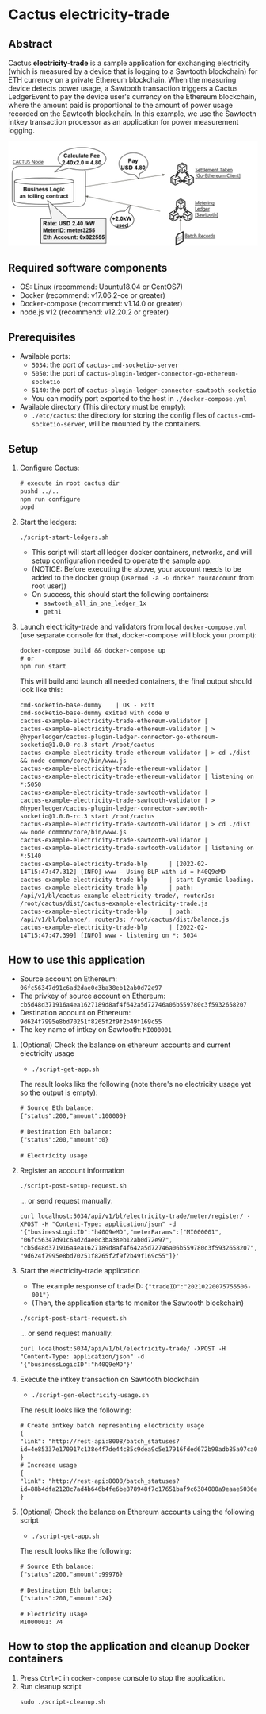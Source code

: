 # Cactus electricity-trade

## Abstract

Cactus **electricity-trade** is a sample application for exchanging electricity (which is measured by a device that is logging to a Sawtooth blockchain) for ETH currency on a private Ethereum blockchain. When the measuring device detects power usage, a Sawtooth transaction triggers a Cactus LedgerEvent to pay the device user's currency on the Ethereum blockchain, where the amount paid is proportional to the amount of power usage recorded on the Sawtooth blockchain.
In this example, we use the Sawtooth intkey transaction processor as an application for power measurement logging.

![electricity-trade image](./images/electricity-trade-image.png)

## Required software components
- OS: Linux (recommend: Ubuntu18.04 or CentOS7)
- Docker (recommend: v17.06.2-ce or greater)
- Docker-compose (recommend: v1.14.0 or greater)
- node.js v12 (recommend: v12.20.2 or greater)

## Prerequisites

- Available ports:
    - `5034`: the port of `cactus-cmd-socketio-server`
    - `5050`: the port of `cactus-plugin-ledger-connector-go-ethereum-socketio`
    - `5140`: the port of `cactus-plugin-ledger-connector-sawtooth-socketio`
    - You can modify port exported to the host in `./docker-compose.yml`
- Available directory (This directory must be empty):
    - `./etc/cactus`: the directory for storing the config files of `cactus-cmd-socketio-server`, will be mounted by the containers.

## Setup
1. Configure Cactus:
    ```
    # execute in root cactus dir
    pushd ../..
    npm run configure
    popd
    ```

1. Start the ledgers:
    ```
    ./script-start-ledgers.sh
    ```
    - This script will start all ledger docker containers, networks, and will setup configuration needed to operate the sample app.
    - (NOTICE: Before executing the above, your account needs to be added to the docker group (`usermod -a -G docker YourAccount` from root user))
    - On success, this should start the following containers:
        - `sawtooth_all_in_one_ledger_1x`
        - `geth1`

1. Launch electricity-trade and validators from local `docker-compose.yml` (use separate console for that, docker-compose will block your prompt):
    ```
    docker-compose build && docker-compose up
    # or
    npm run start
    ```

    This will build and launch all needed containers, the final output should look like this:

    ```
    cmd-socketio-base-dummy    | OK - Exit
    cmd-socketio-base-dummy exited with code 0
    cactus-example-electricity-trade-ethereum-validator |
    cactus-example-electricity-trade-ethereum-validator | > @hyperledger/cactus-plugin-ledger-connector-go-ethereum-socketio@1.0.0-rc.3 start /root/cactus
    cactus-example-electricity-trade-ethereum-validator | > cd ./dist && node common/core/bin/www.js
    cactus-example-electricity-trade-ethereum-validator |
    cactus-example-electricity-trade-ethereum-validator | listening on *:5050
    cactus-example-electricity-trade-sawtooth-validator |
    cactus-example-electricity-trade-sawtooth-validator | > @hyperledger/cactus-plugin-ledger-connector-sawtooth-socketio@1.0.0-rc.3 start /root/cactus
    cactus-example-electricity-trade-sawtooth-validator | > cd ./dist && node common/core/bin/www.js
    cactus-example-electricity-trade-sawtooth-validator |
    cactus-example-electricity-trade-sawtooth-validator | listening on *:5140
    cactus-example-electricity-trade-blp      | [2022-02-14T15:47:47.312] [INFO] www - Using BLP with id = h40Q9eMD
    cactus-example-electricity-trade-blp      | start Dynamic loading.
    cactus-example-electricity-trade-blp      | path: /api/v1/bl/cactus-example-electricity-trade/, routerJs: /root/cactus/dist/cactus-example-electricity-trade.js
    cactus-example-electricity-trade-blp      | path: /api/v1/bl/balance/, routerJs: /root/cactus/dist/balance.js
    cactus-example-electricity-trade-blp      | [2022-02-14T15:47:47.399] [INFO] www - listening on *: 5034
    ```

## How to use this application
- Source account on Ethereum: `06fc56347d91c6ad2dae0c3ba38eb12ab0d72e97`
- The privkey of source account on Ethereum: `cb5d48d371916a4ea1627189d8af4f642a5d72746a06b559780c3f5932658207`
- Destination account on Ethereum: `9d624f7995e8bd70251f8265f2f9f2b49f169c55`
- The key name of intkey on Sawtooth: `MI000001`

1. (Optional) Check the balance on ethereum accounts and current electricity usage
    - `./script-get-app.sh`

    The result looks like the following (note there's no electricity usage yet so the output is empty):

    ```
    # Source Eth balance:
    {"status":200,"amount":100000}

    # Destination Eth balance:
    {"status":200,"amount":0}

    # Electricity usage
    ```

1. Register an account information
    ```
    ./script-post-setup-request.sh
    ```

    ... or send request manually:


    ```
    curl localhost:5034/api/v1/bl/electricity-trade/meter/register/ -XPOST -H "Content-Type: application/json" -d '{"businessLogicID":"h40Q9eMD","meterParams":["MI000001", "06fc56347d91c6ad2dae0c3ba38eb12ab0d72e97", "cb5d48d371916a4ea1627189d8af4f642a5d72746a06b559780c3f5932658207", "9d624f7995e8bd70251f8265f2f9f2b49f169c55"]}'
    ```

1. Start the electricity-trade application
    - The example response of tradeID: `{"tradeID":"20210220075755506-001"}`
    - (Then, the application starts to monitor the Sawtooth blockchain)

    ```
    ./script-post-start-request.sh
    ```

    ... or send request manually:

    ```
    curl localhost:5034/api/v1/bl/electricity-trade/ -XPOST -H "Content-Type: application/json" -d '{"businessLogicID":"h40Q9eMD"}'
    ```

1. Execute the intkey transaction on Sawtooth blockchain
    - `./script-gen-electricity-usage.sh`

   The result looks like the following:

    ```
    # Create intkey batch representing electricity usage
    {
    "link": "http://rest-api:8008/batch_statuses?id=4e85337e170917c138e4f7de44c85c9dea9c5e17916fded672b90adb85a07ca009002580f8629660e26e1117e9ac15f4c1164d9dc05fc77ac8e212672dc5e97a"
    }
    # Increase usage
    {
    "link": "http://rest-api:8008/batch_statuses?id=88b4dfa2128c7ad4b646b4fe6be878948f7c17651baf9c6384080a9eaae5036e219c432b46f74331a2d56b80bf2dcc94496ff261d1a941f23210d637badacf14"
    }
    ```

1. (Optional) Check the balance on Ethereum accounts using the following script
    - `./script-get-app.sh`

    The result looks like the following:

    ```
    # Source Eth balance:
    {"status":200,"amount":99976}

    # Destination Eth balance:
    {"status":200,"amount":24}

    # Electricity usage
    MI000001: 74
    ```

## How to stop the application and cleanup Docker containers
1. Press `Ctrl+C` in `docker-compose` console to stop the application.
1. Run cleanup script
    ```
    sudo ./script-cleanup.sh
    ```

